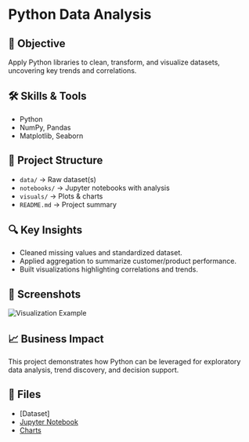 # Python Data Analysis

## 📌 Objective
Apply Python libraries to clean, transform, and visualize datasets, uncovering key trends and correlations.

## 🛠 Skills & Tools
- Python
- NumPy, Pandas
- Matplotlib, Seaborn

## 📂 Project Structure
- `data/` → Raw dataset(s)
- `notebooks/` → Jupyter notebooks with analysis
- `visuals/` → Plots & charts
- `README.md` → Project summary

## 🔍 Key Insights
- Cleaned missing values and standardized dataset.
- Applied aggregation to summarize customer/product performance.
- Built visualizations highlighting correlations and trends.

## 📸 Screenshots
![Visualization Example](visuals/sample_chart.png)

## 📈 Business Impact
This project demonstrates how Python can be leveraged for exploratory data analysis, trend discovery, and decision support.

## 📂 Files
- [Dataset]
- [Jupyter Notebook](notebooks/analysis.ipynb)
- [Charts](visuals/)

